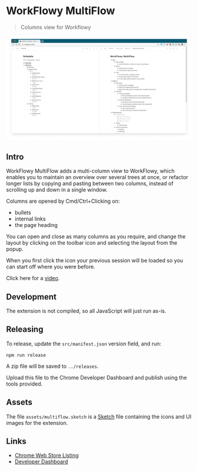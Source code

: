 # WorkFlowy MultiFlow

> Columns view for Workflowy

![screenshot](assets/screenshot.png)


## Intro

WorkFlowy MultiFlow adds a multi-column view to WorkFlowy, which enables you to maintain an overview over several trees at once, or refactor longer lists by copying and pasting between two columns, instead of scrolling up and down in a single window.

Columns are opened by Cmd/Ctrl+Clicking on:

- bullets
- internal links
- the page heading

You can open and close as many columns as you require, and change the layout by clicking on the toolbar icon and selecting the layout from the popup.

When you first click the icon your previous session will be loaded so you can start off where you were before.

Click here for a [video](https://www.youtube.com/watch?v=Iy1DuGjUhR4).


## Development

The extension is not compiled, so all JavaScript will just run as-is.


## Releasing

To release, update the `src/manifest.json` version field, and run:
```
npm run release
```

A zip file will be saved to `../releases`.

Upload this file to the Chrome Developer Dashboard and publish using the tools provided.


## Assets

The file `assets/multiflow.sketch` is a [Sketch](https://www.sketch.com/) file containing the icons and UI images for the extension.


## Links

- [Chrome Web Store Listing](https://chrome.google.com/webstore/detail/workflowy-multiflow/khjdmjcmpolknpccmaaipmidphjokhdf)
- [Developer Dashboard](https://chrome.google.com/webstore/devconsole/8051cfa9-44b7-4869-9a94-1843ebf8c388?hl=en-GB)
